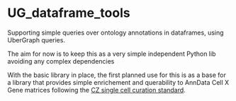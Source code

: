 # UG_dataframe_tools

Supporting simple queries over ontology annotations in dataframes, using UberGraph queries.

The aim for now is to keep this as a very simple independent Python lib avoiding any complex dependencies

With the basic library in place, the first planned use for this is as a base for a library that provides simple enrichement and querability to AnnData Cell X Gene matrices following the [CZ single cell curation standard](https://github.com/chanzuckerberg/single-cell-curation/blob/main/schema/3.0.0/schema.md).
